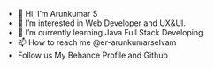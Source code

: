 - 👋 Hi, I’m Arunkumar S
- 👀 I’m interested in Web Developer and UX&UI.
- 🌱 I’m currently learning Java Full Stack Developing.
- 📫 How to reach me @er-arunkumarselvam
- Follow us My Behance Profile and Github

<!---
er-arunkumarselvam/er-arunkumarselvam is a ✨ special ✨ repository because its `README.md` (this file) appears on your GitHub profile.
You can click the Preview link to take a look at your changes.
--->
